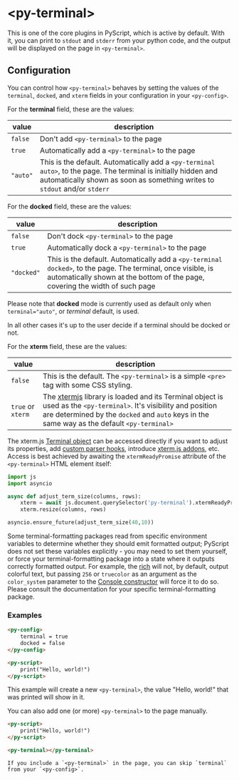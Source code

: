 # &lt;py-terminal&gt;

This is one of the core plugins in PyScript, which is active by default. With it, you can print to `stdout` and `stderr` from your python code, and the output will be displayed on the page in `<py-terminal>`.

## Configuration

You can control how `<py-terminal>` behaves by setting the values of the `terminal`, `docked`, and `xterm` fields in your configuration in your `<py-config>`.

For the **terminal** field, these are the values:

| value | description |
|-------|-------------|
| `false` | Don't add `<py-terminal>` to the page |
| `true` | Automatically add a `<py-terminal>` to the page |
| `"auto"` | This is the default. Automatically add a `<py-terminal auto>`, to the page. The terminal is initially hidden and automatically shown as soon as something writes to `stdout` and/or `stderr` |

For the **docked** field, these are the values:

| value | description |
|-------|-------------|
| `false` | Don't dock `<py-terminal>` to the page |
| `true` | Automatically dock a `<py-terminal>` to the page |
| `"docked"` | This is the default. Automatically add a `<py-terminal docked>`, to the page. The terminal, once visible, is automatically shown at the bottom of the page, covering the width of such page |

Please note that **docked** mode is currently used as default only when `terminal="auto"`, or *terminal* default, is used.

In all other cases it's up to the user decide if a terminal should be docked or not.

For the **xterm** field, these are the values:

| value | description |
|-------|-------------|
| `false` | This is the default. The `<py-terminal>` is a simple `<pre>` tag with some CSS styling. |
| `true` or `xterm` | The [xtermjs](http://xtermjs.org/) library is loaded and its Terminal object is used as the `<py-terminal>`. It's visibility and position are determined by the  `docked` and `auto` keys in the same way as the default `<py-terminal>` |

The xterm.js [Terminal object](http://xtermjs.org/docs/api/terminal/classes/terminal/) can be accessed directly if you want to adjust its properties, add [custom parser hooks](http://xtermjs.org/docs/guides/hooks/), introduce [xterm.js addons](http://xtermjs.org/docs/guides/using-addons/), etc. Access is best achieved by awaiting the `xtermReadyPromise` attribute of the `<py-terminal>` HTML element itself:

```python
import js
import asyncio

async def adjust_term_size(columns, rows):
    xterm = await js.document.querySelector('py-terminal').xtermReadyPromise
    xterm.resize(columns, rows)

asyncio.ensure_future(adjust_term_size(40,10))
```

Some terminal-formatting packages read from specific environment variables to determine whether they should emit formatted output; PyScript does not set these variables explicitly - you may need to set them yourself, or force your terminal-formatting package into a state where it outputs correctly formatted output. For example, the [rich](https://github.com/Textualize/rich) will not, by default, output colorful text, but passing `256` or `truecolor` as an argument as the `color_system` parameter to the [Console constructor](https://rich.readthedocs.io/en/stable/reference/console.html#rich.console.Console) will force it to do so. Please consult the documentation for your specific terminal-formatting package.

### Examples

```html
<py-config>
    terminal = true
    docked = false
</py-config>

<py-script>
    print("Hello, world!")
</py-script>
```

This example will create a new `<py-terminal>`, the value "Hello, world!" that was printed will show in it.

You can also add one (or more) `<py-terminal>` to the page manually.

```html
<py-script>
    print("Hello, world!")
</py-script>

<py-terminal></py-terminal>
```

```{note}
If you include a `<py-terminal>` in the page, you can skip `terminal` from your `<py-config>`.
```

